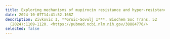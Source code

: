 ```yaml
---
title: Exploring mechanisms of mupirocin resistance and hyper-resistance
date: 2024-10-07T14:41:52.168Z
description: Zivkovic I, **Gruic-Sovulj I***. Biochem Soc Trans. 52
  (2024):1109-1120. <https://pubmed.ncbi.nlm.nih.gov/38884776/>
selected: false
---
```

